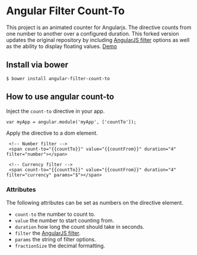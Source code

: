 # Angular Filter Count-To

This project is an animated counter for Angularjs. The directive counts from one number to another over a configured duration. This forked version updates the original repository by including [AngularJS filter](https://docs.angularjs.org/api/ng/filter) options as well as the ability to display floating values.
[Demo](http://pfitzpaddy.github.io/angular-count-to/)

## Install via bower

```
$ bower install angular-filter-count-to
```

## How to use angular count-to

Inject the `count-to` directive in your app.

```
var myApp = angular.module('myApp', ['countTo']);
```

Apply the directive to a dom element.
```
 <!-- Number filter -->
 <span count-to="{{countTo}}" value="{{countFrom}}" duration="4" filter="number"></span>
```

```
 <!-- Currency filter -->
 <span count-to="{{countTo}}" value="{{countFrom}}" duration="4" filter="currency" params="$"></span>
```


### Attributes

The following attributes can be set as numbers on the directive element.

- ```count-to```  the number to count to.
- ```value```  the number to start counting from.
- ```duration```  how long the count should take in seconds.
- ```filter```  the [AngularJS filter](https://docs.angularjs.org/api/ng/filter).
- ```params```  the string of filter options.
- ```fractionSize```  the decimal formatting.
